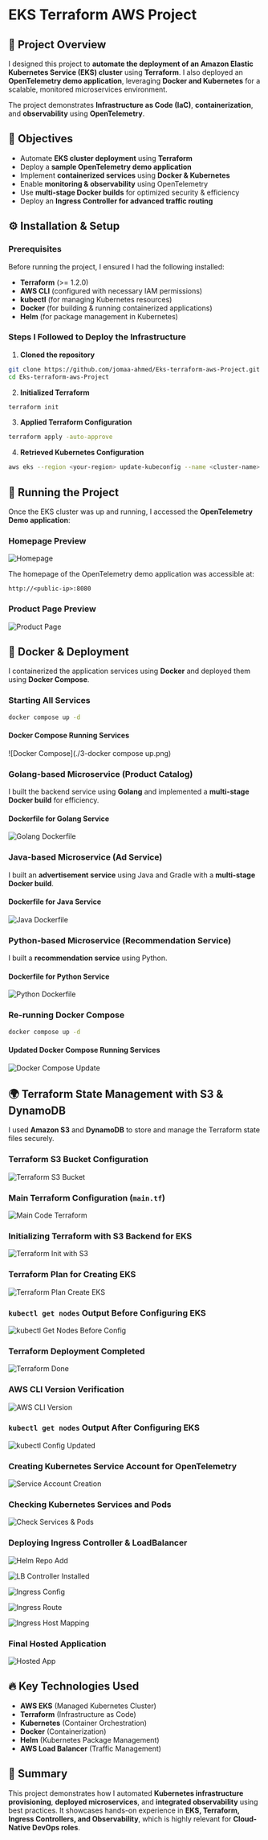 # EKS Terraform AWS Project

## 📌 Project Overview
I designed this project to **automate the deployment of an Amazon Elastic Kubernetes Service (EKS) cluster** using **Terraform**. I also deployed an **OpenTelemetry demo application**, leveraging **Docker and Kubernetes** for a scalable, monitored microservices environment.

The project demonstrates **Infrastructure as Code (IaC)**, **containerization**, and **observability** using **OpenTelemetry**.

## 🎯 Objectives
- Automate **EKS cluster deployment** using **Terraform**
- Deploy a **sample OpenTelemetry demo application**
- Implement **containerized services** using **Docker & Kubernetes**
- Enable **monitoring & observability** using OpenTelemetry
- Use **multi-stage Docker builds** for optimized security & efficiency
- Deploy an **Ingress Controller for advanced traffic routing**

## ⚙️ Installation & Setup
### **Prerequisites**
Before running the project, I ensured I had the following installed:

- **Terraform** (>= 1.2.0)
- **AWS CLI** (configured with necessary IAM permissions)
- **kubectl** (for managing Kubernetes resources)
- **Docker** (for building & running containerized applications)
- **Helm** (for package management in Kubernetes)

### **Steps I Followed to Deploy the Infrastructure**
1. **Cloned the repository**
```sh
git clone https://github.com/jomaa-ahmed/Eks-terraform-aws-Project.git
cd Eks-terraform-aws-Project
```
2. **Initialized Terraform**
```sh
terraform init
```
3. **Applied Terraform Configuration**
```sh
terraform apply -auto-approve
```
4. **Retrieved Kubernetes Configuration**
```sh
aws eks --region <your-region> update-kubeconfig --name <cluster-name>
```

## 🚀 Running the Project
Once the EKS cluster was up and running, I accessed the **OpenTelemetry Demo application**:

### **Homepage Preview**
![Homepage](./1.png)

The homepage of the OpenTelemetry demo application was accessible at:
```
http://<public-ip>:8080
```

### **Product Page Preview**
![Product Page](./2.png)

## 🐳 Docker & Deployment
I containerized the application services using **Docker** and deployed them using **Docker Compose**.

### **Starting All Services**
```sh
docker compose up -d
```

#### **Docker Compose Running Services**
![Docker Compose](./3-docker compose up.png)

### **Golang-based Microservice (Product Catalog)**
I built the backend service using **Golang** and implemented a **multi-stage Docker build** for efficiency.

#### **Dockerfile for Golang Service**
![Golang Dockerfile](./4-golang-Dockerfile.png)

### **Java-based Microservice (Ad Service)**
I built an **advertisement service** using Java and Gradle with a **multi-stage Docker build**.

#### **Dockerfile for Java Service**
![Java Dockerfile](./6-Java-Dockerfile.png)

### **Python-based Microservice (Recommendation Service)**
I built a **recommendation service** using Python.

#### **Dockerfile for Python Service**
![Python Dockerfile](./7-python-Dockerfile.png)

### **Re-running Docker Compose**
```sh
docker compose up -d
```

#### **Updated Docker Compose Running Services**
![Docker Compose Update](./8-docker-compose-up.png)

## 🌍 Terraform State Management with S3 & DynamoDB
I used **Amazon S3** and **DynamoDB** to store and manage the Terraform state files securely.

### **Terraform S3 Bucket Configuration**
![Terraform S3 Bucket](./11-terraform-s3.png)

### **Main Terraform Configuration (`main.tf`)**
![Main Code Terraform](./12-maincodetf.png)

### **Initializing Terraform with S3 Backend for EKS**
![Terraform Init with S3](./13-terraform-init-using-s3-backend-eks.png)

### **Terraform Plan for Creating EKS**
![Terraform Plan Create EKS](./14-terraform-plan-create-eks.png)

### **`kubectl get nodes` Output Before Configuring EKS**
![kubectl Get Nodes Before Config](./15-kubcetl-get-nodesbeforeconfig.png)

### **Terraform Deployment Completed**
![Terraform Done](./16-terraform-done.png)

### **AWS CLI Version Verification**
![AWS CLI Version](./17-awscli.png)

### **`kubectl get nodes` Output After Configuring EKS**
![kubectl Config Updated](./18-kubectlworkingconfig.png)

### **Creating Kubernetes Service Account for OpenTelemetry**
![Service Account Creation](./19-createsa.png)

### **Checking Kubernetes Services and Pods**
![Check Services & Pods](./20-check-svc-and-pods.png)

### **Deploying Ingress Controller & LoadBalancer**
![Helm Repo Add](./26-helm-repo-add.png)

![LB Controller Installed](./27-lbcontrollerinstalledusinghelm.png)

![Ingress Config](./28-configure-ingress.png)

![Ingress Route](./29-configure-ingressroute.png)

![Ingress Host Mapping](./30-add-tohost-ipaddress.png)

### **Final Hosted Application**
![Hosted App](./32-localingress.png)

## 🔥 Key Technologies Used
- **AWS EKS** (Managed Kubernetes Cluster)
- **Terraform** (Infrastructure as Code)
- **Kubernetes** (Container Orchestration)
- **Docker** (Containerization)
- **Helm** (Kubernetes Package Management)
- **AWS Load Balancer** (Traffic Management)

## 📝 Summary
This project demonstrates how I automated **Kubernetes infrastructure provisioning**, **deployed microservices**, and **integrated observability** using best practices. It showcases hands-on experience in **EKS, Terraform, Ingress Controllers, and Observability**, which is highly relevant for **Cloud-Native DevOps roles**.
